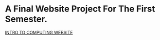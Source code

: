 # A Final Website Project For The First Semester.

[INTRO TO COMPUTING WEBSITE](https://intro-to-computing-website-project-pied.vercel.app/)
